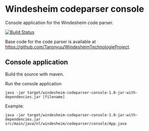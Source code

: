 # Windesheim codeparser console
Console application for the Windesheim code parser.

[![Build Status](https://travis-ci.org/Taronyuu/WindesheimTechnologieProjectConsole.svg?branch=master)](https://travis-ci.org/Taronyuu/WindesheimTechnologieProjectConsole)

Base code for the code parser is available at https://github.com/Taronyuu/WindesheimTechnologieProject.

## Console application
Build the source with maven.

Run the console application

```
java -jar target/windesheim-codeparser-console-1.0-jar-with-dependencies.jar [filename] 
```

Example:

```
java -jar target/windesheim-codeparser-console-1.0-jar-with-dependencies.jar src/main/java/nl/windesheim/codeparser/console/App.java 
```
